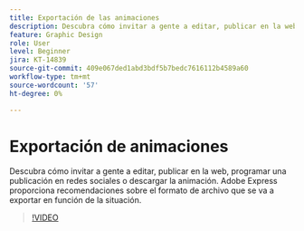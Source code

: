 ```yaml
---
title: Exportación de las animaciones
description: Descubra cómo invitar a gente a editar, publicar en la web, programar una publicación en redes sociales o descargar una animación
feature: Graphic Design
role: User
level: Beginner
jira: KT-14839
source-git-commit: 409e067ded1abd3bdf5b7bedc7616112b4589a60
workflow-type: tm+mt
source-wordcount: '57'
ht-degree: 0%

---
```


# Exportación de animaciones

Descubra cómo invitar a gente a editar, publicar en la web, programar una publicación en redes sociales o descargar la animación. Adobe Express proporciona recomendaciones sobre el formato de archivo que se va a exportar en función de la situación.

>[!VIDEO](https://video.tv.adobe.com/v/3426985?quality=12&learn=on&hidetitle=true)
